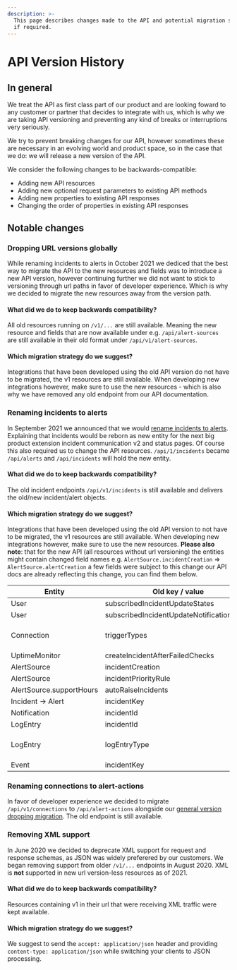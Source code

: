 ```yaml
---
description: >-
  This page describes changes made to the API and potential migration strategies
  if required.
---
```


# API Version History

## In general

We treat the API as first class part of our product and are looking foward to any customer or partner that decides to integrate with us, which is why we are taking API versioning and preventing any kind of breaks or interruptions very seriously.

We try to prevent breaking changes for our API, however sometimes these are necessary in an evolving world and product space, so in the case that we do: we will release a new version of the API.

We consider the following changes to be backwards-compatible:

* Adding new API resources
* Adding new optional request parameters to existing API methods
* Adding new properties to existing API responses
* Changing the order of properties in existing API responses

## Notable changes

### Dropping URL versions globally

While renaming incidents to alerts in October 2021 we dediced that the best way to migrate the API to the new resources and fields was to introduce a new API version, however continuing further we did not want to stick to versioning through url paths in favor of developer experience. Which is why we decided to migrate the new resources away from the version path.

#### What did we do to keep backwards compatibility?

All old resources running on `/v1/...` are still available. Meaning the new resource and fields that are now available under e.g. `/api/alert-sources` are still available in their old format under `/api/v1/alert-sources`.

#### Which migration strategy do we suggest?

Integrations that have been developed using the old API version do not have to be migrated, the v1 resources are still available. When developing new integrations however, make sure to use the new resources - which is also why we have removed any old endpoint from our API documentation.

### Renaming incidents to alerts

In September 2021 we announced that we would [rename incidents to alerts](../getting-started/faq/renaming-of-incidents-to-alerts.md). Explaining that incidents would be reborn as new entity for the next big product extension incident communication v2 and status pages. Of course this also required us to change the API resources. `/api/1/incidents` became `/api/alerts` and `/api/incidents` will hold the new entity.

#### What did we do to keep backwards compatibility?

The old incident endpoints `/api/v1/incidents` is still available and delivers the old/new incident/alert objects.

#### Which migration strategy do we suggest?

Integrations that have been developed using the old API version to not have to be migrated, the v1 resources are still available. When developing new integrations however, make sure to use the new resources. **Please also note**: that for the new API (all resources without url versioning) the entities might contain changed field names e.g. `AlertSource.incidentCreation` => `AlertSource.alertCreation` a few fields were subject to this change our API docs are already reflecting this change, you can find them below.

| Entity                   | Old key / value                           | New key / value                                                                   |
| ------------------------ | ----------------------------------------- | --------------------------------------------------------------------------------- |
| User                     | subscribedIncidentUpdateStates            | subscribedAlertUpdateStates                                                       |
| User                     | subscribedIncidentUpdateNotificationTypes | subscribedAlertUpdateNotificationTypes                                            |
| Connection               | triggerTypes                              | All values e.g. incident-created have been renamed accordingly e.g. alert-created |
| UptimeMonitor            | createIncidentAfterFailedChecks           | createAlertAfterFailedChecks                                                      |
| AlertSource              | incidentCreation                          | alertCreation                                                                     |
| AlertSource              | incidentPriorityRule                      | alertPriorityRule                                                                 |
| AlertSource.supportHours | autoRaiseIncidents                        | autoRaiseAlerts                                                                   |
| Incident -> Alert        | incidentKey                               | alertKey                                                                          |
| Notification             | incidentId                                | alertId                                                                           |
| LogEntry                 | incidentId                                | alertId                                                                           |
| LogEntry                 | logEntryType                              | All values e.g. IncidentLogEntry have been renamed accordingly e.g. AlertLogEntry |
| Event                    | incidentKey                               | alertKey                                                                          |

### Renaming connections to alert-actions

In favor of developer experience we decided to migrate `/api/v1/connections` to `/api/alert-actions` alongside our [general version dropping migration](api-version-history.md#dropping-url-versions-globally). The old endpoint is still available.

### Removing XML support

In June 2020 we decided to deprecate XML support for request and response schemas, as JSON was widely preferered by our customers. We began removing support from older `/v1/...` endpoints in August 2020. XML is **not** supported in new url version-less resources as of 2021.

#### What did we do to keep backwards compatibility?

Resources containing v1 in their url that were receiving XML traffic were kept available.

#### Which migration strategy do we suggest?

We suggest to send the `accept: application/json` header and providing `content-type: application/json` while switching your clients to JSON processing.
